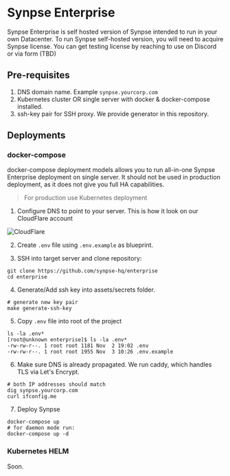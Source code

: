 # Synpse Enterprise 

Synpse Enterprise is self hosted version of Synpse intended to run in your own Datacenter.
To run Synpse self-hosted version, you will need to acquire Synpse license. You can get testing license 
by reaching to use on Discord or via form (TBD)

## Pre-requisites

1. DNS domain name. Example `synpse.yourcorp.com`
2. Kubernetes cluster OR single server with docker & docker-compose installed.
3. ssh-key pair for SSH proxy. We provide generator in this repository.

## Deployments

### docker-compose

docker-compose deployment models allows you to run all-in-one Synpse Enterprise deployment on single server.
It should not be used in production deployment, as it does not give you full HA capabilities.

> For production use Kubernetes deployment

1. Configure DNS to point to your server. This is how it look on our CloudFlare account

![CloudFlare](assets/cloudflare.pnk?raw=true "CloudFlare")

2. Create `.env` file using `.env.example` as blueprint.

3. SSH into target server and clone repository:

```
git clone https://github.com/synpse-hq/enterprise 
cd enterprise
```

4. Generate/Add ssh key into assets/secrets folder.

```
# generate new key pair
make generate-ssh-key
```

5. Copy `.env` file into root of the project

```
ls -la .env*
[root@unknown enterprise]$ ls -la .env*
-rw-rw-r--. 1 root root 1181 Nov  2 19:02 .env
-rw-rw-r--. 1 root root 1955 Nov  3 10:26 .env.example
```

6. Make sure DNS is already propagated. We run caddy, which handles TLS via Let's Encrypt.

```
# both IP addresses should match
dig synpse.yourcorp.com
curl ifconfig.me
```

7. Deploy Synpse

```
docker-compose up 
# for daemon mode run:
docker-compose up -d
```

### Kubernetes HELM

Soon.

